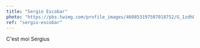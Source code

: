 ```yaml
---
title: "Sergio Escobar"
photo: "https://pbs.twimg.com/profile_images/460853197507018752/G_1zdhD2.jpeg"
ref: "sergio-escobar"
---
```

C'est moi Sergius
